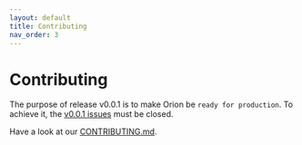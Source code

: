 ```yaml
---
layout: default
title: Contributing
nav_order: 3
---
```


<link rel="stylesheet" href="../../assets/css/custom.css">

# Contributing

The purpose of release v0.0.1 is to make Orion be `ready for production`. To achieve it, the [v0.0.1 issues](https://github.com/wesovilabs/orion/milestone/1) must be closed.

Have a look at our [CONTRIBUTING.md](https://github.com/wesovilabs/orion/blob/master/CONTRIBUTING.md).


